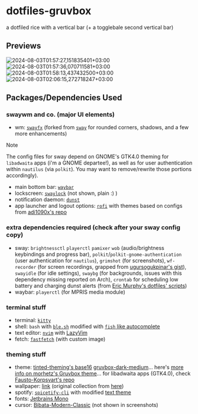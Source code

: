 # dotfiles-gruvbox
a dotfiled rice with a vertical bar (+ a togglebale second vertical bar)

## Previews
![2024-08-03T01:57:27,151835401+03:00](https://github.com/user-attachments/assets/15a0654f-3395-49ea-9e7e-506e33e2e864)
![2024-08-03T01:57:36,070711581+03:00](https://github.com/user-attachments/assets/4c75aeaf-f0f9-4365-9fa9-ebda9a5bc614)
![2024-08-03T01:58:13,437432500+03:00](https://github.com/user-attachments/assets/4978406a-5907-48ef-8ac4-1d5624458008)
![2024-08-03T02:06:15,272718247+03:00](https://github.com/user-attachments/assets/251eea48-320b-4b1f-9bfd-c34649931324)

## Packages/Dependencies Used
### swaywm and co. (major UI elements)
- wm: [`swayfx`]([https://github.com/swaywm/sway](https://github.com/WillPower3309/swayfx)) (forked from [`sway`](https://github.com/swaywm/sway) for rounded corners, shadows, and a few more enhancements)
    
> [!NOTE]
> The config files for sway depend on GNOME's GTK4.0 theming for `libadwaita` apps (i'm a GNOME departee!), as well as for user authentication within `nautilus` (via `polkit`). You may want to remove/rewrite those portions accordingly).
- main bottom bar: [`waybar`](https://github.com/Alexays/Waybar)
- lockscreen: [`swaylock`](https://github.com/swaywm/swaylock) (not shown, plain :) )
- notification daemon: [`dunst`](https://github.com/dunst-project/dunst)
- app launcher and logout options: [`rofi`](https://github.com/davatorium/rofi) with themes based on configs from [adi1090x's repo](https://github.com/adi1090x/rofi?tab=readme-ov-file)

### extra dependencies required (check after your sway config copy)
- sway: `brightnessctl` `playerctl` `pamixer` `wob` (audio/brightness keybindings and progress bar), `polkit`/`polkit-gnome-authentication` (user authentication for `nautilus`), `grimshot` (for screenshots), `wf-recorder` (for screen recordings, grapped from [ugursogukpinar's gist](https://gist.github.com/ugursogukpinar/f390d9f4c829fb1b05fc74a12dd482bb)), `swayidle` (for idle settings), `swaybg` (for backgrounds, issues with this dependency missing reported on Arch), `crontab` for scheduling low battery and charging dunst alerts (from [Eric Murphy's dotfiles' scripts](https://github.com/ericmurphyxyz/dotfiles/tree/master/.local/bin))
- waybar: `playerctl` (for MPRIS media module)

### terminal stuff
- terminal: [`kitty`](https://github.com/kovidgoyal/kitty)
- shell: `bash` with [`ble.sh`](https://github.com/akinomyoga/ble.sh) modified with [`fish` like autocomplete](https://harduex.com/blog/fish-like-autosuggestions-in-bash-shell/)
- text editor: [`nvim`](https://github.com/neovim/neovim) with [LazyVim](https://github.com/LazyVim/LazyVim)
- fetch: [`fastfetch`](https://github.com/fastfetch-cli/fastfetch) (with custom image)

### theming stuff
- theme: [tinted-theming's base16](https://github.com/tinted-theming/home) [gruvbox-dark-medium](https://tinted-theming.github.io/base16-gallery/)... here's [more info on morhetz's Gruvbox theme](https://github.com/morhetz/gruvbox)... for libadwaita apps (GTK4.0), check [Fausto-Korpsvart's repo](https://github.com/Fausto-Korpsvart/Gruvbox-GTK-Theme)
- wallpaper: [link](https://gruvbox-wallpapers.pages.dev/wallpapers/minimalistic/gruv-abstract-maze.png) (original collection from [here](https://gruvbox-wallpapers.pages.dev))
- spotify: [`spicetify-cli`](https://spicetify.app/) with modified [text theme](https://github.com/spicetify/spicetify-themes/tree/master/text)
- fonts: [Jetbrains Mono](https://github.com/JetBrains/JetBrainsMono)
- cursor: [Bibata-Modern-Classic](https://www.bibata.live/) (not shown in screenshots)
